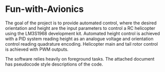 # Fun-with-Avionics

The goal of the project is to provide automated control, where the desired orientation and height are the input parameters to control a RC helicopter using the LM3S1968 development kit. Automated height control is achieved with a PID system reading height as an analogue voltage and orientation control reading quadrature encoding. Helicopter main and tail rotor control is achieved with PWM outputs.

The software relies heavily on foreground tasks. The attached document has pseudocode style descriptions of the code.